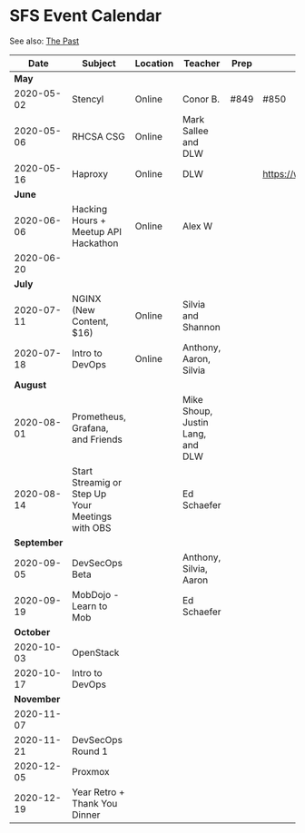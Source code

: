 # SFS Event Calendar

See also: [The Past](schedule-past.md)

| Date          | Subject   | Location     | Teacher           | Prep | Post | Promote | Payout |
| ------------- | --------- | ------------ | ----------------- | ---- | ---- | ------- | ------ |
| **May**       |
| 2020-05-02    | Stencyl | Online | Conor B. | #849 | #850 | #851 | #852 |
| 2020-05-06    | RHCSA CSG | Online | Mark Sallee and DLW |  |  |  |  |
| 2020-05-16    | Haproxy | Online | DLW |  | https://www.meetup.com/sofreeus/events/270351178/ |  |  |
| **June**      |
| 2020-06-06    | Hacking Hours + Meetup API Hackathon | Online | Alex W |  |  |  |  |
| 2020-06-20    | | | |  |  |  |  |
| **July**      |
| 2020-07-11    | NGINX (New Content, $16) | Online | Silvia and Shannon |  |  |  |  |
| 2020-07-18    | Intro to DevOps | Online | Anthony, Aaron, Silvia |  |  |  |  |
| **August**    |
| 2020-08-01    | Prometheus, Grafana, and Friends |  | Mike Shoup, Justin Lang, and DLW |  |  |  |  |
| 2020-08-14    | Start Streamig or Step Up Your Meetings with OBS |  | Ed Schaefer |  |  |  |  |
| **September** |
| 2020-09-05    | DevSecOps Beta |  | Anthony, Silvia, Aaron |  |  |  |  |
| 2020-09-19    | MobDojo - Learn to Mob |  | Ed Schaefer |  |  |  |  |
| **October**   |
| 2020-10-03    | OpenStack |  |  |  |  |  |  |
| 2020-10-17    | Intro to DevOps |  |  |  |  |  |  |
| **November**  |
| 2020-11-07    |  |  |  |  |  |  |  |
| 2020-11-21    | DevSecOps Round 1 |  |  |  |  |  |  |
| 2020-12-05    | Proxmox |  |  |  |  |  |  |
| 2020-12-19    | Year Retro + Thank You Dinner |  |  |  |  |  |  |